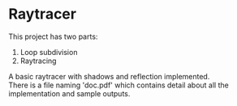 Raytracer
=========

This project has two parts:<br>
1. Loop subdivision<br>
2. Raytracing<br>


A basic raytracer with shadows and reflection implemented.<br>
There is a file naming 'doc.pdf' which contains detail about all the implementation and sample outputs.<br>
